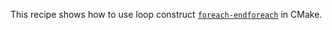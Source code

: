 This recipe shows how to use loop construct [`foreach-endforeach`](https://cmake.org/cmake/help/latest/command/foreach.html) in CMake.
